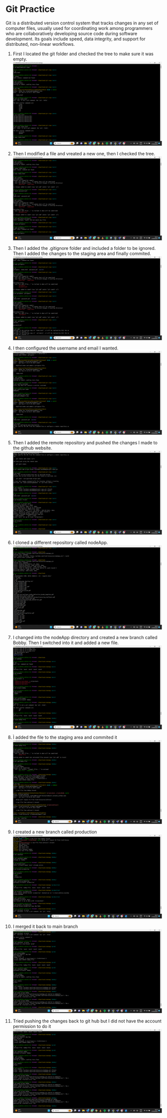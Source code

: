 # Git Practice
Git is a distributed version control system that tracks changes in any set of computer files, usually used for coordinating work among programmers who are collaboratively developing source code during software development. Its goals include speed, data integrity, and support for distributed, non-linear workflows.

1. First I located the git folder and checked the tree to make sure it was empty.
![Alt text](<Images/Screenshot (101).png>)

2. Then I modified a file and vreated a new one, then I checked the tree.
![Alt text](<Images/Screenshot (102).png>)

3. Then I added the .gitignore folder and included a folder to be ignored. Then I added the changes to the staging area and finally commited.
![Alt text](<Images/Screenshot (103).png>)

4. I then configured the username and email I wanted.
![Alt text](<Images/Screenshot (104).png>)

5. Then I added the remote repository and pushed the changes I made to the github website.
![Alt text](<Images/Screenshot (105).png>)

6. I cloned a different repository called nodeApp.
![Alt text](<Images/Screenshot (106).png>)

7. I changed into the nodeApp directory and created a new branch called Bobby. Then I switched into it and added a new file.
![Alt text](<Images/Screenshot (107).png>)

8. Ì added the file to the staging area and commited it
![Alt text](<Images/Screenshot (108).png>)

9. I created a new branch called production
![Alt text](<Images/Screenshot (109).png>)

10. I merged it back to main branch
![Alt text](<Images/Screenshot (110).png>)

11. Tried pushing the changes back to git hub but I did not have the account permission to do it
![Alt text](<Images/Screenshot (111).png>)